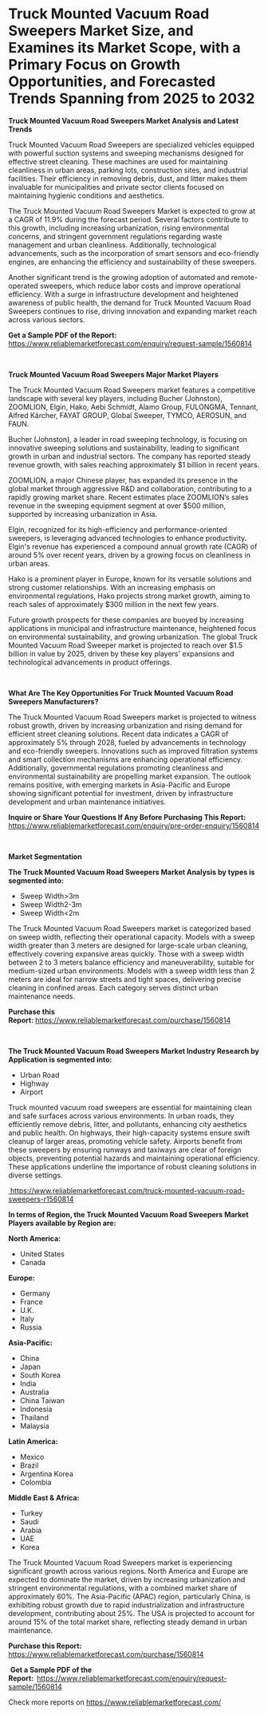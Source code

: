 <p><h1>Truck Mounted Vacuum Road Sweepers Market Size, and Examines its Market Scope, with a Primary Focus on Growth Opportunities, and Forecasted Trends Spanning from 2025 to 2032</h1></p><p><strong>Truck Mounted Vacuum Road Sweepers Market Analysis and Latest Trends</strong></p>
<p><p>Truck Mounted Vacuum Road Sweepers are specialized vehicles equipped with powerful suction systems and sweeping mechanisms designed for effective street cleaning. These machines are used for maintaining cleanliness in urban areas, parking lots, construction sites, and industrial facilities. Their efficiency in removing debris, dust, and litter makes them invaluable for municipalities and private sector clients focused on maintaining hygienic conditions and aesthetics.</p><p>The Truck Mounted Vacuum Road Sweepers Market is expected to grow at a CAGR of 11.9% during the forecast period. Several factors contribute to this growth, including increasing urbanization, rising environmental concerns, and stringent government regulations regarding waste management and urban cleanliness. Additionally, technological advancements, such as the incorporation of smart sensors and eco-friendly engines, are enhancing the efficiency and sustainability of these sweepers. </p><p>Another significant trend is the growing adoption of automated and remote-operated sweepers, which reduce labor costs and improve operational efficiency. With a surge in infrastructure development and heightened awareness of public health, the demand for Truck Mounted Vacuum Road Sweepers continues to rise, driving innovation and expanding market reach across various sectors.</p></p>
<p><strong>Get a Sample PDF of the Report:&nbsp;</strong> <a href="https://www.reliablemarketforecast.com/enquiry/request-sample/1560814?utm_campaign=2278&utm_medium=2&utm_source=Github&utm_content=ia&utm_term=25022025&utm_id=truck-mounted-vacuum-road-sweepers">https://www.reliablemarketforecast.com/enquiry/request-sample/1560814</a></p>
<p>&nbsp;</p>
<p><strong>Truck Mounted Vacuum Road Sweepers Major Market Players</strong></p>
<p><p>The Truck Mounted Vacuum Road Sweepers market features a competitive landscape with several key players, including Bucher (Johnston), ZOOMLION, Elgin, Hako, Aebi Schmidt, Alamo Group, FULONGMA, Tennant, Alfred Kärcher, FAYAT GROUP, Global Sweeper, TYMCO, AEROSUN, and FAUN. </p><p>Bucher (Johnston), a leader in road sweeping technology, is focusing on innovative sweeping solutions and sustainability, leading to significant growth in urban and industrial sectors. The company has reported steady revenue growth, with sales reaching approximately $1 billion in recent years.</p><p>ZOOMLION, a major Chinese player, has expanded its presence in the global market through aggressive R&D and collaboration, contributing to a rapidly growing market share. Recent estimates place ZOOMLION’s sales revenue in the sweeping equipment segment at over $500 million, supported by increasing urbanization in Asia.</p><p>Elgin, recognized for its high-efficiency and performance-oriented sweepers, is leveraging advanced technologies to enhance productivity. Elgin's revenue has experienced a compound annual growth rate (CAGR) of around 5% over recent years, driven by a growing focus on cleanliness in urban areas.</p><p>Hako is a prominent player in Europe, known for its versatile solutions and strong customer relationships. With an increasing emphasis on environmental regulations, Hako projects strong market growth, aiming to reach sales of approximately $300 million in the next few years.</p><p>Future growth prospects for these companies are buoyed by increasing applications in municipal and infrastructure maintenance, heightened focus on environmental sustainability, and growing urbanization. The global Truck Mounted Vacuum Road Sweeper market is projected to reach over $1.5 billion in value by 2025, driven by these key players' expansions and technological advancements in product offerings.</p></p>
<p>&nbsp;</p>
<p><strong>What Are The Key Opportunities For Truck Mounted Vacuum Road Sweepers Manufacturers?</strong></p>
<p><p>The Truck Mounted Vacuum Road Sweepers market is projected to witness robust growth, driven by increasing urbanization and rising demand for efficient street cleaning solutions. Recent data indicates a CAGR of approximately 5% through 2028, fueled by advancements in technology and eco-friendly sweepers. Innovations such as improved filtration systems and smart collection mechanisms are enhancing operational efficiency. Additionally, governmental regulations promoting cleanliness and environmental sustainability are propelling market expansion. The outlook remains positive, with emerging markets in Asia-Pacific and Europe showing significant potential for investment, driven by infrastructure development and urban maintenance initiatives.</p></p>
<p><strong>Inquire or Share Your Questions If Any Before Purchasing This Report:</strong> <a href="https://www.reliablemarketforecast.com/enquiry/pre-order-enquiry/1560814?utm_campaign=2278&utm_medium=2&utm_source=Github&utm_content=ia&utm_term=25022025&utm_id=truck-mounted-vacuum-road-sweepers">https://www.reliablemarketforecast.com/enquiry/pre-order-enquiry/1560814</a></p>
<p>&nbsp;</p>
<p><strong>Market Segmentation</strong></p>
<p><strong>The Truck Mounted Vacuum Road Sweepers Market Analysis by types is segmented into:</strong></p>
<p><ul><li>Sweep Width>3m</li><li>Sweep Width2-3m</li><li>Sweep Width<2m</li></ul></p>
<p><p>The Truck Mounted Vacuum Road Sweepers market is categorized based on sweep width, reflecting their operational capacity. Models with a sweep width greater than 3 meters are designed for large-scale urban cleaning, effectively covering expansive areas quickly. Those with a sweep width between 2 to 3 meters balance efficiency and maneuverability, suitable for medium-sized urban environments. Models with a sweep width less than 2 meters are ideal for narrow streets and tight spaces, delivering precise cleaning in confined areas. Each category serves distinct urban maintenance needs.</p></p>
<p><strong>Purchase this Report:&nbsp;</strong><a href="https://www.reliablemarketforecast.com/purchase/1560814?utm_campaign=2278&utm_medium=2&utm_source=Github&utm_content=ia&utm_term=25022025&utm_id=truck-mounted-vacuum-road-sweepers">https://www.reliablemarketforecast.com/purchase/1560814</a></p>
<p>&nbsp;</p>
<p><strong>The Truck Mounted Vacuum Road Sweepers Market Industry Research by Application is segmented into:</strong></p>
<p><ul><li>Urban Road</li><li>Highway</li><li>Airport</li></ul></p>
<p><p>Truck mounted vacuum road sweepers are essential for maintaining clean and safe surfaces across various environments. In urban roads, they efficiently remove debris, litter, and pollutants, enhancing city aesthetics and public health. On highways, their high-capacity systems ensure swift cleanup of larger areas, promoting vehicle safety. Airports benefit from these sweepers by ensuring runways and taxiways are clear of foreign objects, preventing potential hazards and maintaining operational efficiency. These applications underline the importance of robust cleaning solutions in diverse settings.</p></p>
<p><a href="https://www.reliablemarketforecast.com/truck-mounted-vacuum-road-sweepers-r1560814?utm_campaign=2278&utm_medium=2&utm_source=Github&utm_content=ia&utm_term=25022025&utm_id=truck-mounted-vacuum-road-sweepers">&nbsp;https://www.reliablemarketforecast.com/truck-mounted-vacuum-road-sweepers-r1560814</a></p>
<p><strong>In terms of Region, the Truck Mounted Vacuum Road Sweepers Market Players available by Region are:</strong></p>
<p>
    <p> <strong> North America: </strong>
        <ul>
            <li>United States</li>
            <li>Canada</li>
        </ul>
        </p> 
    <p> <strong> Europe: </strong>
        <ul>
            <li>Germany</li>
            <li>France</li>
            <li>U.K.</li>
            <li>Italy</li>
            <li>Russia</li>
        </ul>
        </p> 
    <p> <strong> Asia-Pacific: </strong>
        <ul>
            <li>China</li>
            <li>Japan</li>
            <li>South Korea</li>
            <li>India</li>
            <li>Australia</li>
            <li>China Taiwan</li>
            <li>Indonesia</li>
            <li>Thailand</li>
            <li>Malaysia</li>
        </ul>
        </p> 
    <p> <strong> Latin America: </strong>
        <ul>
            <li>Mexico</li>
            <li>Brazil</li>
            <li>Argentina Korea</li>
            <li>Colombia</li>
        </ul>
        </p> 
    <p> <strong> Middle East & Africa: </strong>
        <ul>
            <li>Turkey</li>
            <li>Saudi</li>
            <li>Arabia</li>
            <li>UAE</li>
            <li>Korea</li>
        </ul>
    </p>
    </p>
<p><p>The Truck Mounted Vacuum Road Sweepers market is experiencing significant growth across various regions. North America and Europe are expected to dominate the market, driven by increasing urbanization and stringent environmental regulations, with a combined market share of approximately 60%. The Asia-Pacific (APAC) region, particularly China, is exhibiting robust growth due to rapid industrialization and infrastructure development, contributing about 25%. The USA is projected to account for around 15% of the total market share, reflecting steady demand in urban maintenance.</p></p>
<p><strong>Purchase this Report: </strong><a href="https://www.reliablemarketforecast.com/purchase/1560814?utm_campaign=2278&utm_medium=2&utm_source=Github&utm_content=ia&utm_term=25022025&utm_id=truck-mounted-vacuum-road-sweepers">https://www.reliablemarketforecast.com/purchase/1560814</a></p>
<p>&nbsp;<strong>Get a Sample PDF of the Report:&nbsp;&nbsp;</strong><a href="https://www.reliablemarketforecast.com/enquiry/request-sample/1560814?utm_campaign=2278&utm_medium=2&utm_source=Github&utm_content=ia&utm_term=25022025&utm_id=truck-mounted-vacuum-road-sweepers">https://www.reliablemarketforecast.com/enquiry/request-sample/1560814</a></p>
<p><strong></strong></p>
<p>Check more reports on <a href="https://www.reliablemarketforecast.com/?utm_campaign=2278&utm_medium=2&utm_source=Github&utm_content=ia&utm_term=25022025&utm_id=truck-mounted-vacuum-road-sweepers">https://www.reliablemarketforecast.com/</a></p>